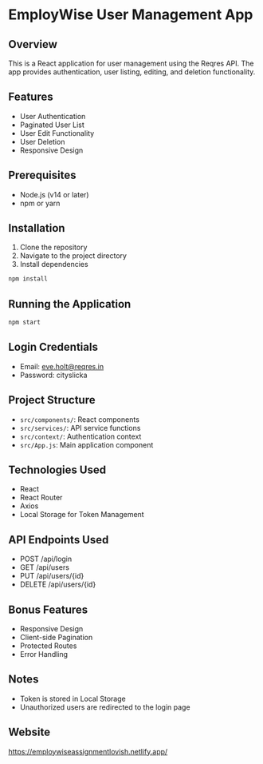 # EmployWise User Management App

## Overview
This is a React application for user management using the Reqres API. The app provides authentication, user listing, editing, and deletion functionality.

## Features
- User Authentication
- Paginated User List
- User Edit Functionality
- User Deletion
- Responsive Design

## Prerequisites
- Node.js (v14 or later)
- npm or yarn

## Installation
1. Clone the repository
2. Navigate to the project directory
3. Install dependencies
```bash
npm install
```

## Running the Application
```bash
npm start
```

## Login Credentials
- Email: eve.holt@reqres.in
- Password: cityslicka

## Project Structure
- `src/components/`: React components
- `src/services/`: API service functions
- `src/context/`: Authentication context
- `src/App.js`: Main application component

## Technologies Used
- React
- React Router
- Axios
- Local Storage for Token Management

## API Endpoints Used
- POST /api/login
- GET /api/users
- PUT /api/users/{id}
- DELETE /api/users/{id}

## Bonus Features
- Responsive Design
- Client-side Pagination
- Protected Routes
- Error Handling

## Notes
- Token is stored in Local Storage
- Unauthorized users are redirected to the login page

## Website
https://employwiseassignmentlovish.netlify.app/
```
